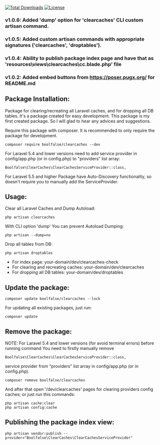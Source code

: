 
[![Total Downloads](https://poser.pugx.org/boolfalse/clearcaches/downloads)](https://packagist.org/packages/boolfalse/clearcaches)
[![License](https://poser.pugx.org/boolfalse/clearcaches/license)](https://packagist.org/packages/boolfalse/clearcaches)

### v1.0.6: Added 'dump' option for 'clearcaches' CLI custom artisan command.

### v1.0.5: Added custom artisan commands with appropriate signatures ('clearcaches', 'droptables').

### v1.0.4: Ability to publish package index page and have that as 'resources\views\clearcaches\cc.blade.php' file

### v1.0.2: Added embed buttons from https://poser.pugx.org/ for README.md

## Package Installation:

Package for clearing/recreating all Laravel caches, and for dropping all DB tables. It's a package created for easy development.
This package is my first created package. So I will glad to hear any advices and suggestions.

Require this package with composer. It is recommended to only require the package for development.

```shell
composer require boolfalse/clearcaches --dev
```

For Laravel 5.4 and lower versions need to add service provider in config/app.php (or in config.php) to "providers" list array:
```shell
Boolfalse\ClearCaches\ClearCachesServiceProvider::class,
```
For Laravel 5.5 and higher Package have Auto-Discovery functionality, so doesn't require you to manually add the ServiceProvider.


## Usage:

Clear all Laravel Caches and Dump Autoload:
```shell
php artisan clearcaches
```
With CLI option 'dump' You can prevent Autoload Dumping:
```shell
php artisan --dump=no
```
Drop all tables from DB:
```shell
php artisan droptables
```

 - For index page: your-domain/dev/clearcaches-check
 - For clearing and recreating caches: your-domain/dev/clearcaches
 - For dropping all DB tables: your-domain/dev/droptables


## Update the package:

```shell
composer update boolfalse/clearcaches --lock
```

For updating all existing packages, just run:
```shell
composer update
```

## Remove the package:
NOTE: For Laravel 5.4 and lower versions (for avoid terminal errors) before running command You need to firstly manually remove
```shell
Boolfalse\ClearCaches\ClearCachesServiceProvider::class,
```
service provider from "providers" list array in config/app.php (or in config.php).
```shell
composer remove boolfalse/clearcaches
```
And after that open '/dev/clearcaches' pages for clearing providers config caches;
or just run this commands:
```shell
php artisan cache:clear
php artisan config:cache
```

## Publishing the package index view:

```shell
php artisan vendor:publish --provider="Boolfalse\ClearCaches\ClearCachesServiceProvider"
```
